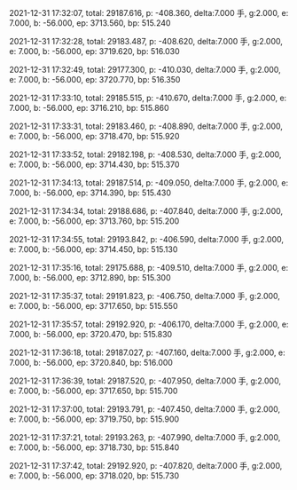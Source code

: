 2021-12-31 17:32:07, total: 29187.616, p: -408.360, delta:7.000 手, g:2.000, e: 7.000, b: -56.000, ep: 3713.560, bp: 515.240

2021-12-31 17:32:28, total: 29183.487, p: -408.620, delta:7.000 手, g:2.000, e: 7.000, b: -56.000, ep: 3719.620, bp: 516.030

2021-12-31 17:32:49, total: 29177.300, p: -410.030, delta:7.000 手, g:2.000, e: 7.000, b: -56.000, ep: 3720.770, bp: 516.350

2021-12-31 17:33:10, total: 29185.515, p: -410.670, delta:7.000 手, g:2.000, e: 7.000, b: -56.000, ep: 3716.210, bp: 515.860

2021-12-31 17:33:31, total: 29183.460, p: -408.890, delta:7.000 手, g:2.000, e: 7.000, b: -56.000, ep: 3718.470, bp: 515.920

2021-12-31 17:33:52, total: 29182.198, p: -408.530, delta:7.000 手, g:2.000, e: 7.000, b: -56.000, ep: 3714.430, bp: 515.370

2021-12-31 17:34:13, total: 29187.514, p: -409.050, delta:7.000 手, g:2.000, e: 7.000, b: -56.000, ep: 3714.390, bp: 515.430

2021-12-31 17:34:34, total: 29188.686, p: -407.840, delta:7.000 手, g:2.000, e: 7.000, b: -56.000, ep: 3713.760, bp: 515.200

2021-12-31 17:34:55, total: 29193.842, p: -406.590, delta:7.000 手, g:2.000, e: 7.000, b: -56.000, ep: 3714.450, bp: 515.130

2021-12-31 17:35:16, total: 29175.688, p: -409.510, delta:7.000 手, g:2.000, e: 7.000, b: -56.000, ep: 3712.890, bp: 515.300

2021-12-31 17:35:37, total: 29191.823, p: -406.750, delta:7.000 手, g:2.000, e: 7.000, b: -56.000, ep: 3717.650, bp: 515.550

2021-12-31 17:35:57, total: 29192.920, p: -406.170, delta:7.000 手, g:2.000, e: 7.000, b: -56.000, ep: 3720.470, bp: 515.830

2021-12-31 17:36:18, total: 29187.027, p: -407.160, delta:7.000 手, g:2.000, e: 7.000, b: -56.000, ep: 3720.840, bp: 516.000

2021-12-31 17:36:39, total: 29187.520, p: -407.950, delta:7.000 手, g:2.000, e: 7.000, b: -56.000, ep: 3717.650, bp: 515.700

2021-12-31 17:37:00, total: 29193.791, p: -407.450, delta:7.000 手, g:2.000, e: 7.000, b: -56.000, ep: 3719.750, bp: 515.900

2021-12-31 17:37:21, total: 29193.263, p: -407.990, delta:7.000 手, g:2.000, e: 7.000, b: -56.000, ep: 3718.730, bp: 515.840

2021-12-31 17:37:42, total: 29192.920, p: -407.820, delta:7.000 手, g:2.000, e: 7.000, b: -56.000, ep: 3718.020, bp: 515.730